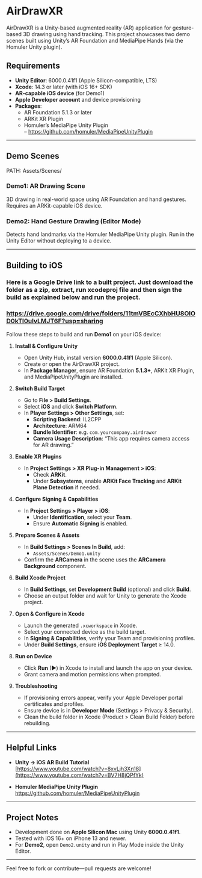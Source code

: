 # AirDrawXR

AirDrawXR is a Unity-based augmented reality (AR) application for gesture-based 3D drawing using hand tracking. This project showcases two demo scenes built using Unity’s AR Foundation and MediaPipe Hands (via the Homuler Unity plugin).

## Requirements

- **Unity Editor**: 6000.0.41f1 (Apple Silicon-compatible, LTS)  
- **Xcode**: 14.3 or later (with iOS 16+ SDK)  
- **AR-capable iOS device** (for Demo1)  
- **Apple Developer account** and device provisioning  
- **Packages**:
  - AR Foundation 5.1.3 or later  
  - ARKit XR Plugin  
  - Homuler’s MediaPipe Unity Plugin  
    – https://github.com/homuler/MediaPipeUnityPlugin

---

## Demo Scenes

PATH: Assets/Scenes/

### Demo1: AR Drawing Scene  
3D drawing in real-world space using AR Foundation and hand gestures. Requires an ARKit-capable iOS device.

### Demo2: Hand Gesture Drawing (Editor Mode)  
Detects hand landmarks via the Homuler MediaPipe Unity plugin. Run in the Unity Editor without deploying to a device.

---

## Building to iOS

### Here is a Google Drive link to a built project. Just download the folder as a zip, extract, run xcodeproj file and then sign the build as explained below and run the project.
### https://drive.google.com/drive/folders/11tmVBEcCXhbHU8OIOD0kTI0ulvLMJT6F?usp=sharing 



Follow these steps to build and run **Demo1** on your iOS device:

1. **Install & Configure Unity**  
   - Open Unity Hub, install version **6000.0.41f1** (Apple Silicon).  
   - Create or open the AirDrawXR project.  
   - In **Package Manager**, ensure AR Foundation **5.1.3+**, ARKit XR Plugin, and MediaPipeUnityPlugin are installed.

2. **Switch Build Target**  
   - Go to **File > Build Settings**.  
   - Select **iOS** and click **Switch Platform**.  
   - In **Player Settings > Other Settings**, set:
     - **Scripting Backend**: IL2CPP  
     - **Architecture**: ARM64  
     - **Bundle Identifier**: e.g. `com.yourcompany.airdrawxr`  
     - **Camera Usage Description**: “This app requires camera access for AR drawing.”  

3. **Enable XR Plugins**  
   - In **Project Settings > XR Plug-in Management > iOS**:
     - Check **ARKit**.  
     - Under **Subsystems**, enable **ARKit Face Tracking** and **ARKit Plane Detection** if needed.

4. **Configure Signing & Capabilities**  
   - In **Project Settings > Player > iOS**:
     - Under **Identification**, select your **Team**.  
     - Ensure **Automatic Signing** is enabled.  

5. **Prepare Scenes & Assets**  
   - In **Build Settings > Scenes In Build**, add:
     - `Assets/Scenes/Demo1.unity`  
   - Confirm the **ARCamera** in the scene uses the **ARCamera Background** component.

6. **Build Xcode Project**  
   - In **Build Settings**, set **Development Build** (optional) and click **Build**.  
   - Choose an output folder and wait for Unity to generate the Xcode project.

7. **Open & Configure in Xcode**  
   - Launch the generated `.xcworkspace` in Xcode.  
   - Select your connected device as the build target.  
   - In **Signing & Capabilities**, verify your Team and provisioning profiles.  
   - Under **Build Settings**, ensure **iOS Deployment Target** ≥ 14.0.

8. **Run on Device**  
   - Click **Run** (▶) in Xcode to install and launch the app on your device.  
   - Grant camera and motion permissions when prompted.

9. **Troubleshooting**  
   - If provisioning errors appear, verify your Apple Developer portal certificates and profiles.  
   - Ensure device is in **Developer Mode** (Settings > Privacy & Security).  
   - Clean the build folder in Xcode (Product > Clean Build Folder) before rebuilding.

---

## Helpful Links

- **Unity → iOS AR Build Tutorial**  
  [https://www.youtube.com/watch?v=8xvLjh3Xn18](https://www.youtube.com/watch?v=BV7H8jQPfYk)

- **Homuler MediaPipe Unity Plugin**  
  https://github.com/homuler/MediaPipeUnityPlugin 

---

## Project Notes

- Development done on **Apple Silicon Mac** using Unity **6000.0.41f1**.  
- Tested with iOS 16+ on iPhone 13 and newer.  
- For **Demo2**, open `Demo2.unity` and run in Play Mode inside the Unity Editor.

---

Feel free to fork or contribute—pull requests are welcome!
